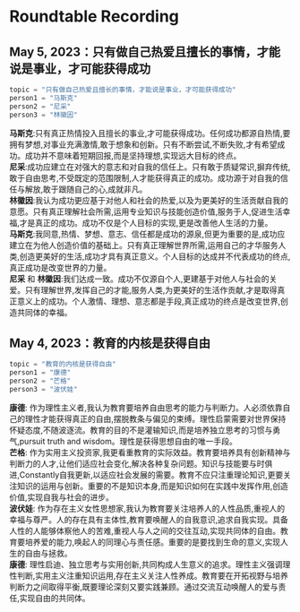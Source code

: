 # Roundtable Recording

## May 5, 2023：只有做自己热爱且擅长的事情，才能说是事业，才可能获得成功

```python
topic = "只有做自己热爱且擅长的事情，才能说是事业，才可能获得成功"
person1 = "马斯克"
person2 = "尼采"
person3 = "林徽因"
```
**马斯克**:只有真正热情投入且擅长的事业,才可能获得成功。任何成功都源自热情,要拥有梦想,对事业充满激情,敢于想象和创新。只有不断尝试,不断失败,才有希望成功。成功并不意味着短期回报,而是坚持理想,实现远大目标的终点。<br>
**尼采**:成功应建立在对强大的意志和对自我的信任上。只有敢于质疑常识,摒弃传统,敢于自由思考,不受既定的范围限制,人才能获得真正的成功。成功源于对自我的信任与解放,敢于跟随自己的心,成就非凡。         
**林徽因**:我认为成功更应基于对他人和社会的热爱,以及为更美好的生活贡献自我的意愿。只有真正理解社会所需,运用专业知识与技能创造价值,服务于人,促进生活幸福,才是真正的成功。成功不仅是个人目标的实现,更是改善他人生活的力量。<br>
**马斯克**:我同意,热情、梦想、意志、信任都是成功的源泉,但更为重要的是,成功应建立在为他人创造价值的基础上。只有真正理解世界所需,运用自己的才华服务人类,创造更美好的生活,成功才具有真正意义。个人目标的达成并不代表成功的终点,真正成功是改变世界的力量。<br>
**尼采** 和 **林徽因**:我们达成一致。成功不仅源自个人,更建基于对他人与社会的关爱。只有理解世界,发挥自己的才能,服务人类,为更美好的生活作贡献,才是取得真正意义上的成功。个人激情、理想、意志都是手段,真正成功的终点是改变世界,创造共同体的幸福。

## May 4, 2023：教育的内核是获得自由

```python
topic = "教育的内核是获得自由"
person1 = "康德"
person2 = "芒格"
person3 = "波伏娃"
```
**康德**: 作为理性主义者,我认为教育要培养自由思考的能力与判断力。人必须依靠自己的理性才能获得真正的自由,摆脱教条与偏见的束缚。理性启蒙需要对世界保持怀疑态度,不随波逐流。教育的目的不是灌输知识,而是培养独立思考的习惯与勇气,pursuit truth and wisdom。理性是获得思想自由的唯一手段。<br>
**芒格**: 作为实用主义投资家,我更看重教育的实际效益。教育要培养具有创新精神与判断力的人才,让他们适应社会变化,解决各种复杂问题。知识与技能要与时俱进,Constantly自我更新,以适应社会发展的需要。教育不应只注重理论知识,更要关注知识的运用与创新。重要的不是知识本身,而是知识如何在实践中发挥作用,创造价值,实现自我与社会的进步。<br>
**波伏娃**: 作为存在主义女性思想家,我认为教育要关注培养人的人性品质,重视人的幸福与尊严。人的存在具有主体性,教育要唤醒人的自我意识,追求自我实现。具备人性的人能够体察他人的苦难,重视人与人之间的交往互动,实现共同体的自由。教育要培养爱的能力,唤起人的同理心与责任感。重要的是要找到生命的意义,实现人生的自由与拯救。<br>
**康德**: 理性启迪、独立思考与实用创新,共同构成人生意义的追求。理性主义强调理性判断,实用主义注重知识运用,存在主义关注人性养成。教育要在开拓视野与培养判断力之间取得平衡,既要理论深刻又要实践兼顾。通过交流互动唤醒人的爱与责任,实现自由的共同体。
